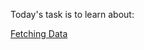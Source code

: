 Today's task is to learn about:

[Fetching Data](https://nextjs.org/learn/dashboard-app/fetching-data)